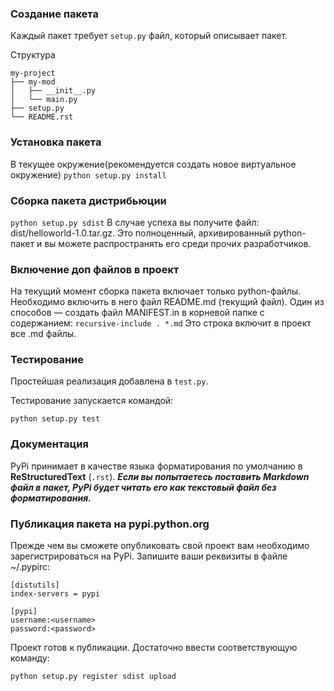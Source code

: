 ### Создание пакета
Каждый пакет требует `setup.py` файл, который описывает пакет.

Структура

```
my-project
├── my-mod
│   ├── __init__.py
│   └── main.py
├── setup.py
└── README.rst
```

### Установка пакета
В текущее окружение(рекомендуется создать новое виртуальное окружение)
```python setup.py install```

### Сборка пакета дистрибьюции
```python setup.py sdist```
В случае успеха вы получите файл: dist/helloworld-1.0.tar.gz. Это полноценный, архивированный python-пакет и вы можете распространять его среди прочих разработчиков.

### Включение доп файлов в проект
На текущий момент сборка пакета включает  только python-файлы.
Необходимо включить в него файл README.md (текущий файл).
Один из способов — создать файл MANIFEST.in в корневой папке с содержанием:
`recursive-include . *.md`
Это строка включит в проект все .md файлы.

### Тестирование

Простейшая реализация добавлена в `test.py`.

Тестирование запускается командой:

`python setup.py test`

### Документация

PyPi принимает в качестве языка форматирования по умолчанию в **ReStructuredText** (`.rst`).
***Если вы попытаетесь поставить Markdown файл в пакет, PyPi будет читать его как текстовый файл без форматирования.***

### Публикация пакета на pypi.python.org
Прежде чем вы сможете опубликовать свой проект вам необходимо зарегистрироваться на PyPi. 
Запишите ваши реквизиты в файле ~/.pypirc:
```
[distutils]
index-servers = pypi

[pypi]
username:<username>
password:<password>
```
Проект готов к публикации. Достаточно ввести соответствующую команду:

`python setup.py register sdist upload`
